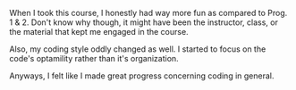 When I took this course, I honestly had way more fun as compared to Prog. 1 & 2. Don't know why though, it might have been the instructor, class, or the material that kept me engaged in the course.

Also, my coding style oddly changed as well. I started to focus on the code's optamility rather than it's organization.

Anyways, I felt like I made great progress concerning coding in general.

